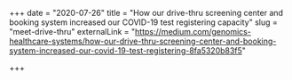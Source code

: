 +++
date = "2020-07-26"
title = "How our drive-thru screening center and booking system increased our COVID-19 test registering capacity"
slug = "meet-drive-thru"
externalLink = "https://medium.com/genomics-healthcare-systems/how-our-drive-thru-screening-center-and-booking-system-increased-our-covid-19-test-registering-8fa5320b83f5"

+++